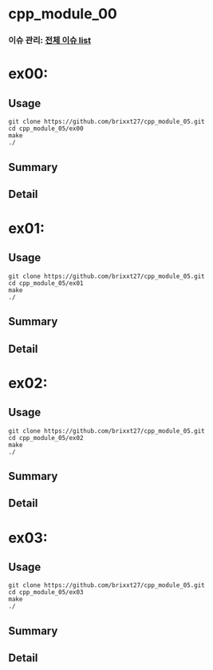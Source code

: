 # cpp_module_00
### 이슈 관리: [전체 이슈 list](https://github.com/brixxt27/cpp_module_05/issues/1)

# ex00: 
## Usage
```
git clone https://github.com/brixxt27/cpp_module_05.git
cd cpp_module_05/ex00
make
./
```
## Summary
## Detail
<bt> </bt>

# ex01: 
## Usage
```
git clone https://github.com/brixxt27/cpp_module_05.git
cd cpp_module_05/ex01
make
./
```
## Summary
## Detail
<bt> </bt>

# ex02: 
## Usage
```
git clone https://github.com/brixxt27/cpp_module_05.git
cd cpp_module_05/ex02
make
./
```
## Summary
## Detail
<bt> </bt>

# ex03: 
## Usage
```
git clone https://github.com/brixxt27/cpp_module_05.git
cd cpp_module_05/ex03
make
./
```
## Summary
## Detail
<bt> </bt>
